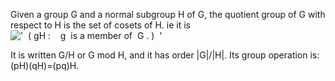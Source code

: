 Given a group G and a normal subgroup H of G, the quotient group of G
with respect to H is the set of cosets of H. ie it is
!['  ( gH :    g  is a member of  G . )  '](../dictionary/equation_images/3642.1..png)

It is written G/H or G mod H, and it has order |G|/|H|. Its group
operation is: (pH)(qH)=(pq)H.
